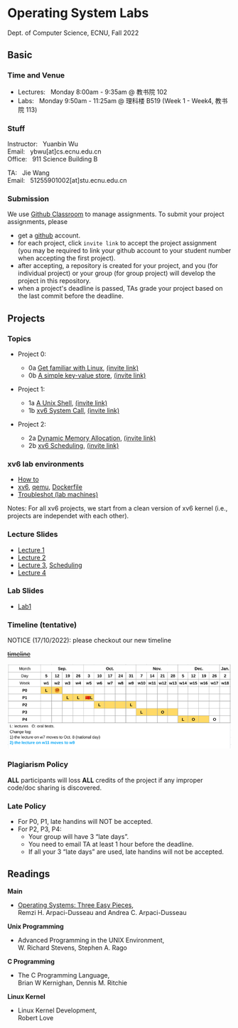 # Operating System Labs

Dept. of Computer Science, ECNU, Fall 2022

## Basic 

### Time and Venue

* Lectures: &nbsp;  Monday 8:00am - 9:35am @ 教书院 102
* Labs: &nbsp; Monday 9:50am - 11:25am @ 理科楼 B519 (Week 1 - Week4, 教书院 113)

### Stuff

Instructor: &nbsp; Yuanbin Wu  
Email: &nbsp; ybwu\[at\]cs.ecnu.edu.cn  
Office: &nbsp; 911 Science Building B

TA: &nbsp; Jie Wang  
Email: &nbsp; 51255901002\[at\]stu.ecnu.edu.cn

### Submission

We use [Github Classroom](https://classroom.github.com/) to manage assignments.
To submit your project assignments, please 
  - get a [github](https://www.github.com) account.
  - for each project, click ``invite link`` to accept the project assignment 
(you may be required to link your github account to your student number when accepting the first project).
  - after accepting, a repository is created for your project, and you (for individual project) or your group (for group project) will develop the project in this repository.
  - when a project's deadline is passed, TAs grade your project based on the last commit before the deadline.



## Projects

### Topics

* Project 0: 
  * 0a [Get familiar with Linux](../projects/linux/linux_warmup/), [(invite link)](https://classroom.github.com/a/2EFv7IL3)
  * 0b [A simple key-value store](../projects/linux/kv_store), [(invite link)](https://classroom.github.com/a/dKp6Y5z_)

* Project 1: 
  * 1a [A Unix Shell](../projects/linux/myshell/), [(invite link)](https://classroom.github.com/a/m8SlBYTH)
  * 1b [xv6 System Call](../projects/xv6/system_call/), [(invite link)](https://classroom.github.com/a/9c4PqiuJ)

* Project 2: 
  * 2a [Dynamic Memory Allocation](../projects/linux/malloc/), [(invite link)](https://classroom.github.com/a/IunKqXl7)
  * 2b [xv6 Scheduling](../projects/xv6/scheduling/), [(invite link)](https://classroom.github.com/a/uS6fgBvO)

<!--
* Project 3: 
  * 3a [Locks and Threads](../projects/linux/lock_thread/), [(invite link)](https://classroom.github.com/a/lgsuXdaD)
  * 3b [xv6 VM Layout](../projects/xv6/vmlayout/), [(invite link)](https://classroom.github.com/a/DQWnkkcL)

* Project 4: 
  - 4a [File Defragmentation](../projects/linux/defragmentation/), [(invite link)](https://classroom.github.com/a/ijOXoW3a)
  - 4b [xv6 Kernel Thread](../projects/xv6/thread/), [(invite link)](https://classroom.github.com/a/P3RglByW)
  -->

### xv6 lab environments

- [How to](../xv6env/)
- [xv6](../xv6env/xv6.tar.gz), [qemu](../xv6env/qemu-6.828-2.9.0.tar.gz), [Dockerfile](../xv6env/Dockerfile)
- [Troubleshot (lab machines)](../xv6env/qemu-lab-install.pdf)


Notes: For all xv6 projects, we start from a clean version of xv6 kernel (i.e., projects are independet with each other). 

### Lecture Slides

* [Lecture 1](slides/lecture-1.pdf)
* [Lecture 2](slides/lecture-2.pdf)
* [Lecture 3](slides/lecture-3.pdf), [Scheduling](slides/Scheduling.pdf)
* [Lecture 4](slides/lecture-4.pdf)
<!--
* [Lecture 5](slides/lecture-5.pdf)
* [Lecture 6](slides/lecture-6.pdf)
* [Lecture 7](slides/lecture-7.pdf)
-->


### Lab Slides

* [Lab1](slides/lab-1.pdf)
<!--
* [Lab2 git](slides/lab2git.pdf)
* [Lab4 make](slides/lab4make.pdf)
-->


### Timeline (tentative)

NOTICE (17/10/2022): please checkout our new timeline 

 ~~[timeline](images/timeline.png)~~

 ![timeline](images/timeline_update.png)

### Plagiarism Policy

**ALL** participants will loss **ALL** credits of the project 
if any improper code/doc sharing is discovered.

### Late Policy

* For P0, P1, late handins will NOT be accepted.
* For P2, P3, P4:
    - Your group will have 3 “late days”.
    - You need to email TA at least 1 hour before the deadline.   
    - If all your 3 “late days” are used, late handins will not be accepted.


## Readings

**Main**

* [Operating Systems: Three Easy Pieces](http://pages.cs.wisc.edu/~remzi/OSTEP/),  
  Remzi H. Arpaci-Dusseau and Andrea C. Arpaci-Dusseau

**Unix Programming**

* Advanced Programming in the UNIX Environment,   
  W. Richard Stevens, Stephen A. Rago

**C Programming**

* The C Programming Language,  
  Brian W Kernighan, Dennis M. Ritchie

**Linux Kernel**

* Linux Kernel Development,  
  Robert Love

